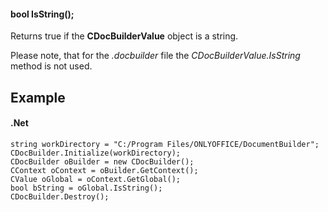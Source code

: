 #### bool IsString();

Returns true if the **CDocBuilderValue** object is a string.

Please note, that for the *.docbuilder* file the *CDocBuilderValue.IsString* method is not used.

## Example

#### .Net

```
string workDirectory = "C:/Program Files/ONLYOFFICE/DocumentBuilder";
CDocBuilder.Initialize(workDirectory);
CDocBuilder oBuilder = new CDocBuilder();
CContext oContext = oBuilder.GetContext();
CValue oGlobal = oContext.GetGlobal();
bool bString = oGlobal.IsString();
CDocBuilder.Destroy();
```
